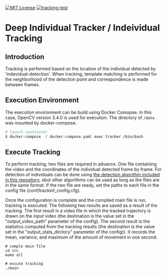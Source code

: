 [![MIT License](http://img.shields.io/badge/license-MIT-blue.svg?style=flat)](LICENSE)
[![tracking-test](https://github.com/kenya-sk/deep-individual-tracker/actions/workflows/tracking_test.yaml/badge.svg)](https://github.com/kenya-sk/deep-individual-tracker/actions/workflows/tracking_test.yaml)


# Deep Individual Tracker / Indeividual Tracking
## Introduction
Tracking is performed based on the location of the individual detected by 'indevidual-detection'. When tracking, template matching is performed for the neighborhood of the detection point and correspondence is made between frames.

## Execution Environment
The execution environment can be build using Docker Comopse. In this case, OpenCV version 3.4.0 is used for execution. The directory of `/data` was mounted by docker-compose.

``` bash
# launch countainer
$ docker-compose -f docker-compose.yaml exec tracker /bin/bash
```

## Execute Tracking
To perform tracking, two files are required in advance. One file containing the video and the coordinates of the individual detected frame by frame. For detection of individuals can be done using [the detection algorithm included in this repository](https://github.com/kenya-sk/deep-individual-tracker/tree/master/individual-detection), sbut other algorithms can be used as long as the files are in the same format. If the two file are ready, set the paths to each file in the config file (conf/trackinf_config.cfg).

Once the configuration is complete and the compiled main file is run, tracking is executed. The following two results are saved as a result of the tracking. The first result is a video file in which the tracked trajectory is drawn on the input video (the destination is the value set in the "output_video_path" parameter of the config). The second result is the statistics computed from the tracking results (the destination is the value set in the "output_stats_dirctory" parameter of the config)). It records the mean, variance, and maximum of the amount of movement in one second.

```
# comple main file
cd src
make all

# excute tracking
./main
```
